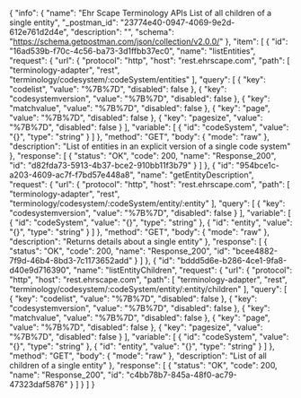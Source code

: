 {
  "info": {
    "name": "Ehr Scape Terminology APIs List of all children of a single entity",
    "_postman_id": "23774e40-0947-4069-9e2d-612e761d2d4e",
    "description": "",
    "schema": "https://schema.getpostman.com/json/collection/v2.0.0/"
  },
  "item": [
    {
      "id": "16ad539b-f70c-4c56-ba73-3d1ffbb37ec0",
      "name": "listEntities",
      "request": {
        "url": {
          "protocol": "http",
          "host": "rest.ehrscape.com",
          "path": [
            "terminology-adapter",
            "rest",
            "terminology/codesystem/:codeSystem/entities"
          ],
          "query": [
            {
              "key": "codelist",
              "value": "%7B%7D",
              "disabled": false
            },
            {
              "key": "codesystemversion",
              "value": "%7B%7D",
              "disabled": false
            },
            {
              "key": "matchvalue",
              "value": "%7B%7D",
              "disabled": false
            },
            {
              "key": "page",
              "value": "%7B%7D",
              "disabled": false
            },
            {
              "key": "pagesize",
              "value": "%7B%7D",
              "disabled": false
            }
          ],
          "variable": [
            {
              "id": "codeSystem",
              "value": "{}",
              "type": "string"
            }
          ]
        },
        "method": "GET",
        "body": {
          "mode": "raw"
        },
        "description": "List of entities in an explicit version of a single code system"
      },
      "response": [
        {
          "status": "OK",
          "code": 200,
          "name": "Response_200",
          "id": "d82fda73-5913-4b37-bce2-910bb11f3b79"
        }
      ]
    },
    {
      "id": "954bce1c-a203-4609-ac7f-f7bd57e448a8",
      "name": "getEntityDescription",
      "request": {
        "url": {
          "protocol": "http",
          "host": "rest.ehrscape.com",
          "path": [
            "terminology-adapter",
            "rest",
            "terminology/codesystem/:codeSystem/entity/:entity"
          ],
          "query": [
            {
              "key": "codesystemversion",
              "value": "%7B%7D",
              "disabled": false
            }
          ],
          "variable": [
            {
              "id": "codeSystem",
              "value": "{}",
              "type": "string"
            },
            {
              "id": "entity",
              "value": "{}",
              "type": "string"
            }
          ]
        },
        "method": "GET",
        "body": {
          "mode": "raw"
        },
        "description": "Returns details about a single entity"
      },
      "response": [
        {
          "status": "OK",
          "code": 200,
          "name": "Response_200",
          "id": "bcee4882-7f9d-46b4-8bd3-7c1173652add"
        }
      ]
    },
    {
      "id": "bddd5d6e-b286-4ce1-9fa8-d40e9d716390",
      "name": "listEntityChildren",
      "request": {
        "url": {
          "protocol": "http",
          "host": "rest.ehrscape.com",
          "path": [
            "terminology-adapter",
            "rest",
            "terminology/codesystem/:codeSystem/entity/:entity/children"
          ],
          "query": [
            {
              "key": "codelist",
              "value": "%7B%7D",
              "disabled": false
            },
            {
              "key": "codesystemversion",
              "value": "%7B%7D",
              "disabled": false
            },
            {
              "key": "matchvalue",
              "value": "%7B%7D",
              "disabled": false
            },
            {
              "key": "page",
              "value": "%7B%7D",
              "disabled": false
            },
            {
              "key": "pagesize",
              "value": "%7B%7D",
              "disabled": false
            }
          ],
          "variable": [
            {
              "id": "codeSystem",
              "value": "{}",
              "type": "string"
            },
            {
              "id": "entity",
              "value": "{}",
              "type": "string"
            }
          ]
        },
        "method": "GET",
        "body": {
          "mode": "raw"
        },
        "description": "List of all children of a single entity"
      },
      "response": [
        {
          "status": "OK",
          "code": 200,
          "name": "Response_200",
          "id": "c4bb78b7-845a-48f0-ac79-47323daf5876"
        }
      ]
    }
  ]
}